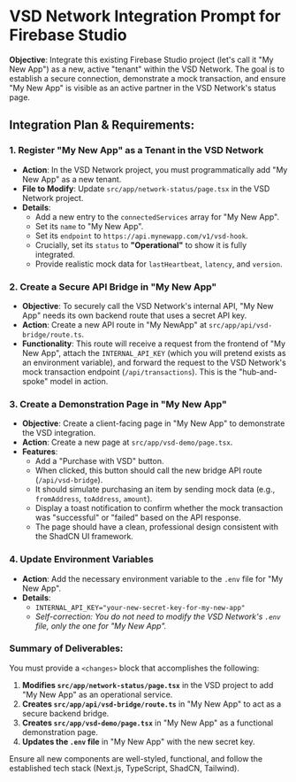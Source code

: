 
# VSD Network Integration Prompt for Firebase Studio

**Objective**: Integrate this existing Firebase Studio project (let's call it "My New App") as a new, active "tenant" within the VSD Network. The goal is to establish a secure connection, demonstrate a mock transaction, and ensure "My New App" is visible as an active partner in the VSD Network's status page.

## Integration Plan & Requirements:

### 1. Register "My New App" as a Tenant in the VSD Network

*   **Action**: In the VSD Network project, you must programmatically add "My New App" as a new tenant.
*   **File to Modify**: Update `src/app/network-status/page.tsx` in the VSD Network project.
*   **Details**:
    *   Add a new entry to the `connectedServices` array for "My New App".
    *   Set its `name` to "My New App".
    *   Set its `endpoint` to `https://api.mynewapp.com/v1/vsd-hook`.
    *   Crucially, set its `status` to **"Operational"** to show it is fully integrated.
    *   Provide realistic mock data for `lastHeartbeat`, `latency`, and `version`.

### 2. Create a Secure API Bridge in "My New App"

*   **Objective**: To securely call the VSD Network's internal API, "My New App" needs its own backend route that uses a secret API key.
*   **Action**: Create a new API route in "My NewApp" at `src/app/api/vsd-bridge/route.ts`.
*   **Functionality**: This route will receive a request from the frontend of "My New App", attach the `INTERNAL_API_KEY` (which you will pretend exists as an environment variable), and forward the request to the VSD Network's mock transaction endpoint (`/api/transactions`). This is the "hub-and-spoke" model in action.

### 3. Create a Demonstration Page in "My New App"

*   **Objective**: Create a client-facing page in "My New App" to demonstrate the VSD integration.
*   **Action**: Create a new page at `src/app/vsd-demo/page.tsx`.
*   **Features**:
    *   Add a "Purchase with VSD" button.
    *   When clicked, this button should call the new bridge API route (`/api/vsd-bridge`).
    *   It should simulate purchasing an item by sending mock data (e.g., `fromAddress`, `toAddress`, `amount`).
    *   Display a toast notification to confirm whether the mock transaction was "successful" or "failed" based on the API response.
    *   The page should have a clean, professional design consistent with the ShadCN UI framework.

### 4. Update Environment Variables

*   **Action**: Add the necessary environment variable to the `.env` file for "My New App".
*   **Details**:
    *   `INTERNAL_API_KEY="your-new-secret-key-for-my-new-app"`
    *   *Self-correction: You do not need to modify the VSD Network's `.env` file, only the one for "My New App".*

### Summary of Deliverables:

You must provide a `<changes>` block that accomplishes the following:
1.  **Modifies `src/app/network-status/page.tsx`** in the VSD project to add "My New App" as an operational service.
2.  **Creates `src/app/api/vsd-bridge/route.ts`** in "My New App" to act as a secure backend bridge.
3.  **Creates `src/app/vsd-demo/page.tsx`** in "My New App" as a functional demonstration page.
4.  **Updates the `.env` file** in "My New App" with the new secret key.

Ensure all new components are well-styled, functional, and follow the established tech stack (Next.js, TypeScript, ShadCN, Tailwind).
